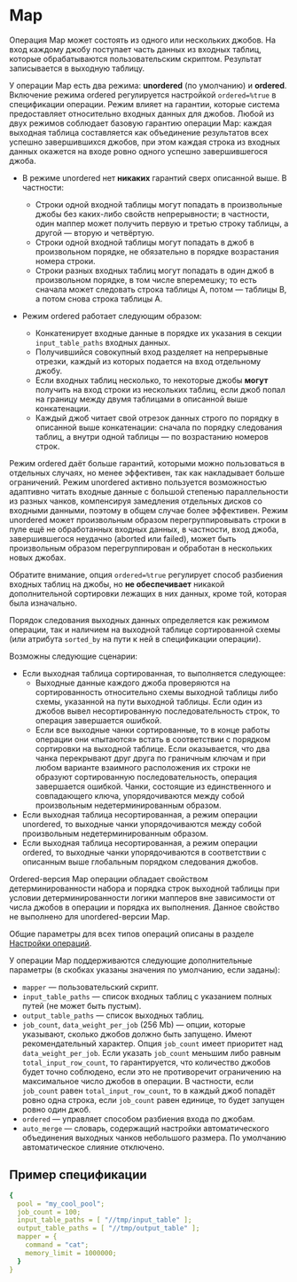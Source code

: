 # Map

Операция Map может состоять из одного или нескольких джобов. На вход каждому джобу поступает часть данных из входных таблиц, которые обрабатываются пользовательским скриптом. Результат записывается в выходную таблицу.

У операции Map есть два режима: **unordered** (по умолчанию) и **ordered**. Включение режима ordered регулируется настройкой `ordered=%true` в спецификации операции. Режим влияет на гарантии, которые система предоставляет относительно входных данных для джобов. Любой из двух режимов соблюдает базовую гарантию операции Map: каждая выходная таблица составляется как объединение результатов всех успешно завершившихся джобов, при этом каждая строка из входных данных окажется на входе ровно одного успешно завершившегося джоба.

- В режиме unordered нет **никаких** гарантий сверх описанной выше. В частности:
  - Строки одной входной таблицы могут попадать в произвольные джобы без каких-либо свойств непрерывности; в частности, один маппер может получить первую и третью строку таблицы, а другой — вторую и четвёртую.
  - Строки одной входной таблицы могут попадать в джоб в произвольном порядке, не обязательно в порядке возрастания номера строки.
  - Строки разных входных таблиц могут попадать в один джоб в произвольном порядке, в том числе вперемешку; то есть сначала может следовать строка таблицы A, потом — таблицы B, а потом снова строка таблицы A.

- Режим ordered работает следующим образом:
  - Конкатенирует входные данные в порядке их указания в секции `input_table_paths` входных данных.
  - Получившийся совокупный вход разделяет на непрерывные отрезки, каждый из которых подается на вход отдельному джобу.
  - Если входных таблиц несколько, то некоторые джобы **могут** получить на вход строки из нескольких таблиц, если джоб попал на границу между двумя таблицами в описанной выше конкатенации.
  - Каждый джоб читает свой отрезок данных строго по порядку в описанной выше конкатенации: сначала по порядку следования таблиц, а внутри одной таблицы — по возрастанию номеров строк.
  
Режим ordered даёт больше гарантий, которыми можно пользоваться в отдельных случаях, но менее эффективен, так как накладывает больше ограничений. Режим unordered активно пользуется возможностью адаптивно читать входные данные с большой степенью параллельности из разных чанков, компенсируя замедления отдельных дисков со входными данными, поэтому в общем случае более эффективен. Режим unordered может произвольным образом перегруппировывать строки в пуле ещё не обработанных входных данных, в частности, вход джоба, завершившегося неудачно (aborted или failed), может быть произвольным образом перегруппирован и обработан в нескольких новых джобах.

Обратите внимание, опция `ordered=%true` регулирует способ разбиения входных таблиц на джобы, но **не обеспечивает** никакой дополнительной сортировки лежащих в них данных, кроме той, которая была изначально. 

Порядок следования выходных данных определяется как режимом операции, так и наличием на выходной таблице сортированной схемы (или атрибута `sorted_by` на пути к ней в спецификации операции). 

Возможны следующие сценарии:

- Если выходная таблица сортированная, то выполняется следующее:
  - Выходные данные каждого джоба проверяются на сортированность относительно схемы выходной таблицы либо схемы, указанной на пути выходной таблицы. Если один из джобов вывел несортированную последовательность строк, то операция завершается ошибкой.
  - Если все выходные чанки сортированные, то в конце работы операции они «пытаются» встать в соответствии с порядком сортировки на выходной таблице. Если оказывается, что два чанка перекрывают друг друга по граничным ключам и при любом варианте взаимного расположения их строки не образуют сортированную последовательность, операция завершается ошибкой. Чанки, состоящие из единственного и совпадающего ключа, упорядочиваются между собой произвольным недетерминированным образом.
- Если выходная таблица несортированная, а режим операции unordered, то выходные чанки упорядочиваются между собой произвольным недетерминированным образом.
- Если выходная таблица несортированная, а режим операции ordered, то выходные чанки упорядочиваются в соответствии с описанным выше глобальным порядком следования джобов.

Ordered-версия Map операции обладает свойством детерминированности набора и порядка строк выходной таблицы при условии детерминированности логики мапперов вне зависимости от числа джобов в операции и порядка их выполнения. Данное свойство не выполнено для unordered-версии Map.

Общие параметры для всех типов операций описаны в разделе [Настройки операций](../../../../user-guide/data-processing/operations/operations-options.md).

У операции Map поддерживаются следующие дополнительные параметры (в скобках указаны значения по умолчанию, если заданы):

* `mapper` — пользовательский скрипт.
* `input_table_paths` — список входных таблиц с указанием полных путей (не может быть пустым).
* `output_table_paths` — список выходных таблиц.
* `job_count`, `data_weight_per_job` (256 Mb) — опции, которые указывают, сколько джобов должно быть запущено. Имеют рекомендательный характер. Опция `job_count` имеет приоритет над `data_weight_per_job`. Если указать `job_count` меньшим либо равным `total_input_row_count`, то гарантируется, что количество джобов будет точно соблюдено, если это не противоречит ограничению на максимальное число джобов в операции. В частности, если `job_count` равен `total_input_row_count`, то в каждый джоб попадёт ровно одна строка, если `job_count` равен единице, то будет запущен ровно один джоб.
* `ordered` — управляет способом разбиения входа по джобам.
* `auto_merge` — словарь, содержащий настройки автоматического объединения выходных чанков небольшого размера. По умолчанию автоматическое слияние отключено.

## Пример спецификации

```yaml
{
  pool = "my_cool_pool";
  job_count = 100;
  input_table_paths = [ "//tmp/input_table" ];
  output_table_paths = [ "//tmp/output_table" ];
  mapper = {
    command = "cat";
    memory_limit = 1000000;
  }
}
```
